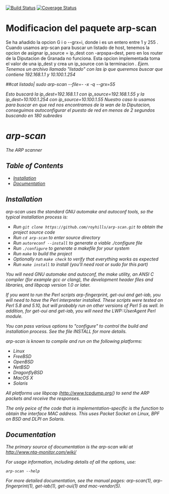 [![Build Status](https://secure.travis-ci.org/royhills/arp-scan.png)](http://travis-ci.org/royhills/arp-scan)
[![Coverage Status](https://coveralls.io/repos/royhills/arp-scan/badge.png?branch=master)](https://coveralls.io/r/royhills/arp-scan?branch=master)


# Modificacion del paquete arp-scan
 Se ha añadido la opcion G i o --grx=i, donde i es un entero entre 1 y 255 .
 Cuando usamos arp-scan para buscar un listado de host, tenemos la opcion de asignar ip_source = ip_dest
 con -arpspa=dest, pero en los router de la Diputacion de Granada no funciona.
 Esta opcion implementada toma el valor de una ip_dest y crea un ip_source con la terminacion <i>.
 Ejem.  Tenemos un archivo llamado "listado" con las ip que queremos buscar que contiene 192.168.1.1 y 10.100.1.254

##cat listado| sudo arp-scan --file=- -x -q --grx=55

 Esto buscará la ip_dest=192.168.1.1 con ip_source=192.168.1.55 y la ip_dest=10.100.1.254 con ip_source=10.100.1.55
 Nuestro caso lo usamos para buscar en que red nos encontramos de la wan de la Diputacion, conseguimos autoconfigurar el puesto de red en menos de 2 segundos
 buscando en 180 subredes

# arp-scan

The ARP scanner

## Table of Contents
- [Installation](#installation)
- [Documentation](#documentation)

Installation
------------

arp-scan uses the standard GNU automake and autoconf tools, so the typical installation process is:

- Run ```git clone https://github.com/royhills/arp-scan.git``` to obtain the project source code
- Run ```cd arp-scan``` to enter source directory
- Run ```autoreconf --install``` to generate a viable ./configure file
- Run ```./configure``` to generate a makefile for your system
- Run ```make``` to build the project
- Optionally run ```make check``` to verify that everything works as expected
- Run ```make install``` to install (you'll need root or sudo for this part)

You will need GNU automake and autoconf, the make utility, an ANSI C compiler (for example gcc or clang), the development header files and libraries, and libpcap version 1.0 or later.

If you want to run the Perl scripts arp-fingerprint, get-oui and get-iab, you
will need to have the Perl interpreter installed.  These scripts were tested
on Perl 5.8 and 5.10, but will probably run on other versions of Perl 5 as well.
In addition, for get-oui and get-iab, you will need the LWP::UserAgent Perl
module.

You can pass various options to "configure" to control the build and
installation process.  See the file INSTALL for more details.

arp-scan is known to compile and run on the following platforms:

 - Linux
 - FreeBSD
 - OpenBSD
 - NetBSD
 - DragonflyBSD
 - MacOS X
 - Solaris

All platforms use libpcap (http://www.tcpdump.org/) to send the ARP packets
and receive the responses.

The only peice of the code that is implementation-specific is the function to
obtain the interface MAC address. This uses Packet Socket on Linux, BPF on
BSD and DLPI on Solaris.

Documentation
-------------

The primary source of documentation is the arp-scan wiki at
http://www.nta-monitor.com/wiki/

For usage information, including details of all the options, use:

```arp-scan --help```

For more detailed documentation, see the manual pages: arp-scan(1),
arp-fingerprint(1), get-iab(1), get-oui(1) and mac-vendor(5).
